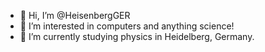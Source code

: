 - 👋 Hi, I’m @HeisenbergGER
- 👀 I’m interested in computers and anything science!
- 🌱 I’m currently studying physics in Heidelberg, Germany.

<!---
HeisenbergGER/HeisenbergGER is a ✨ special ✨ repository because its `README.md` (this file) appears on your GitHub profile.
You can click the Preview link to take a look at your changes.
--->
